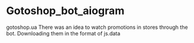 # Gotoshop_bot_aiogram
gotoshop.ua
There was an idea to watch promotions in stores through the bot. Downloading them in the format of js.data
